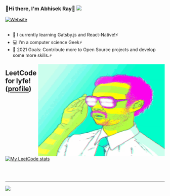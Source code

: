 ### 👱Hi there, I'm Abhisek Ray💼 <img src="https://media.giphy.com/media/hvRJCLFzcasrR4ia7z/giphy.gif" width="25px">

[![Website](https://img.shields.io/twitter/url?color=red&label=Portfolio&logo=Abhisek%20ray&style=for-the-badge&url=https://rickyray.netlify.app)](https://rickyray.netlify.app/)
##
- 🔭 I currently learning Gatsby.js and React-Native!⚡
- 💻 I’m a computer science Geek⚡
- 🥅 2021 Goals: Contribute more to Open Source projects and develop some more skills.⚡
<img align="right" alt="GIF" src="./Lol1.gif" width="400" height="290" />


## LeetCode for lyfe! ([profile](https://leetcode.com/rickyrayabhisek99))
[![My LeetCode stats](https://leetcode-stats-six.vercel.app/api?username=rickyrayabhisek99)](https://github.com/KnlnKS/leetcode-stats)


<br />
<br />

---
<div align="center">
  <div style="display: flex;">
    <img src="https://github-readme-stats.vercel.app/api?username=Abhisek-Ray99&show_icons=true&theme=dark" />
  </div>
</div>
</details>
